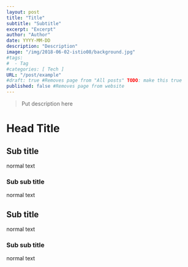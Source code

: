```yaml
---
layout: post
title: "Title"
subtitle: "Subtitle"
excerpt: "Excerpt"
author: "Author"
date: YYYY-MM-DD
description: "Description"
image: "/img/2018-06-02-istio08/background.jpg"
#tags:
#  - Tag
#categories: [ Tech ]
URL: "/post/example"
#draft: true #Removes page from "All posts" TODO: make this true
published: false #Removes page from website
---
```

> Put description here

# Head Title

## Sub title
normal text

### Sub sub title
normal text

## Sub title
normal text

### Sub sub title
normal text
